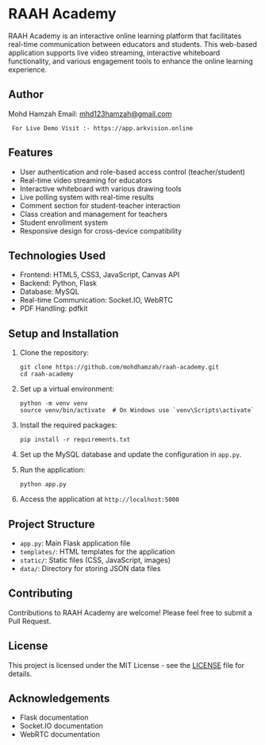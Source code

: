 # RAAH Academy

RAAH Academy is an interactive online learning platform that facilitates real-time communication between educators and students. This web-based application supports live video streaming, interactive whiteboard functionality, and various engagement tools to enhance the online learning experience.

## Author

Mohd Hamzah
Email: mhd123hamzah@gmail.com

```
 For Live Demo Visit :- https://app.arkvision.online
```
## Features

- User authentication and role-based access control (teacher/student)
- Real-time video streaming for educators
- Interactive whiteboard with various drawing tools
- Live polling system with real-time results
- Comment section for student-teacher interaction
- Class creation and management for teachers
- Student enrollment system
- Responsive design for cross-device compatibility

## Technologies Used

- Frontend: HTML5, CSS3, JavaScript, Canvas API
- Backend: Python, Flask
- Database: MySQL
- Real-time Communication: Socket.IO, WebRTC
- PDF Handling: pdfkit

## Setup and Installation

1. Clone the repository:
   ```
   git clone https://github.com/mohdhamzah/raah-academy.git
   cd raah-academy
   ```

2. Set up a virtual environment:
   ```
   python -m venv venv
   source venv/bin/activate  # On Windows use `venv\Scripts\activate`
   ```

3. Install the required packages:
   ```
   pip install -r requirements.txt
   ```

4. Set up the MySQL database and update the configuration in `app.py`.

5. Run the application:
   ```
   python app.py
   ```

6. Access the application at `http://localhost:5000`

## Project Structure

- `app.py`: Main Flask application file
- `templates/`: HTML templates for the application
- `static/`: Static files (CSS, JavaScript, images)
- `data/`: Directory for storing JSON data files

## Contributing

Contributions to RAAH Academy are welcome! Please feel free to submit a Pull Request.

## License

This project is licensed under the MIT License - see the [LICENSE](/LICENSE) file for details.

## Acknowledgements

- Flask documentation
- Socket.IO documentation
- WebRTC documentation
